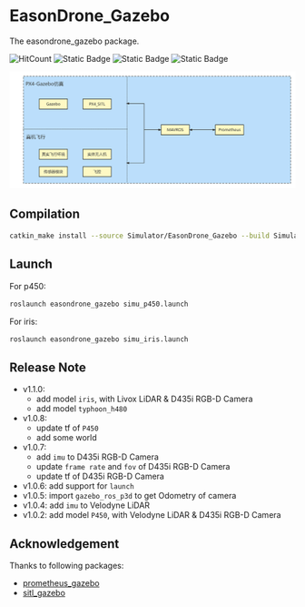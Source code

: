 # EasonDrone_Gazebo

The easondrone_gazebo package.

![HitCount](https://img.shields.io/endpoint?url=https%3A%2F%2Fhits.dwyl.com%2FHuaYuXiao%2Feasondrone_gazebo.json%3Fcolor%3Dpink)
![Static Badge](https://img.shields.io/badge/ROS-noetic-22314E?logo=ros)
![Static Badge](https://img.shields.io/badge/C%2B%2B-14-00599C?logo=cplusplus)
![Static Badge](https://img.shields.io/badge/Ubuntu-20.04.6-E95420?logo=ubuntu)

![1652374810652053942665216.png](img/1652374810652053942665216.png)


## Compilation

```bash
catkin_make install --source Simulator/EasonDrone_Gazebo --build Simulator/EasonDrone_Gazebo/build
```


## Launch

For p450:

```bash
roslaunch easondrone_gazebo simu_p450.launch
```

For iris:

```bash
roslaunch easondrone_gazebo simu_iris.launch
```


## Release Note

- v1.1.0:
  - add model `iris`, with Livox LiDAR & D435i RGB-D Camera
  - add model `typhoon_h480`
- v1.0.8:
  - update tf of `P450`
  - add some world
- v1.0.7:
  - add `imu` to D435i RGB-D Camera
  - update `frame rate` and `fov` of D435i RGB-D Camera
  - update tf of D435i RGB-D Camera
- v1.0.6: add support for `launch`
- v1.0.5: import `gazebo_ros_p3d` to get Odometry of camera
- v1.0.4: add `imu` to Velodyne LiDAR
- v1.0.2: add model `P450`, with Velodyne LiDAR & D435i RGB-D Camera


## Acknowledgement

Thanks to following packages:

- [prometheus_gazebo](https://github.com/amov-lab/Prometheus/Simulator/gazebo_simulator)
- [sitl_gazebo](https://github.com/PX4/sitl_gazebo)
